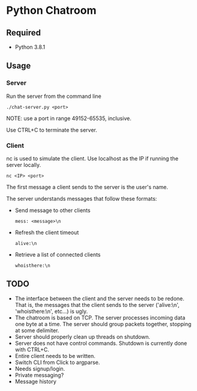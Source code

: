 # Python Chatroom

## Required
* Python 3.8.1

## Usage
### Server
Run the server from the command line

    ./chat-server.py <port>

NOTE: use a port in range 49152-65535, inclusive.
    
Use CTRL+C to terminate the server.

### Client
nc is used to simulate the client. Use localhost as the IP if running the server locally.

    nc <IP> <port>

The first message a client sends to the server is the user's name.

The server understands messages that follow these formats:

* Send message to other clients
      
      mess: <message>\n

* Refresh the client timeout

      alive:\n

* Retrieve a list of connected clients

      whoisthere:\n

## TODO
* The interface between the client and the server needs to be redone. That is, the messages that the client sends to the server ('alive:\n', 'whoisthere:\n', etc...) is ugly.
* The chatroom is based on TCP. The server processes incoming data one byte at a time. The server should group packets together, stopping at some delimiter.
* Server should properly clean up threads on shutdown.
* Server does not have control commands. Shutdown is currently done with CTRL+C.
* Entire client needs to be written.
* Switch CLI from Click to argparse.
* Needs signup/login.
* Private messaging?
* Message history
